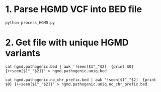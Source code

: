 # 1. Parse HGMD VCF into BED file
```
python process_HGMD.py
```

# 2. Get file with unique HGMD variants
```
cat hgmd.pathogenic.bed | awk '!seen[$1"_"$2]  {print $0} {++seen[$1"_"$2]}' > hgmd.pathogenic.uniq.bed

cat hgmd.pathogenic.no_chr_prefix.bed | awk '!seen[$1"_"$2]  {print $0} {++seen[$1"_"$2]}' > hgmd.pathogenic.uniq.no_chr_prefix.bed
```
